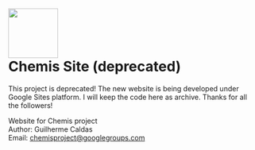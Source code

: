 <img width="100" src="https://s3.amazonaws.com/chemis/chemis-logo-no-bg.png"><br>
Chemis Site (deprecated)
=============

This project is deprecated! The new website is being developed under Google Sites platform. I will keep the code here as archive. 
Thanks for all the followers!<br>

Website for Chemis project<br>
Author: Guilherme Caldas<br>
Email: chemisproject@googlegroups.com
